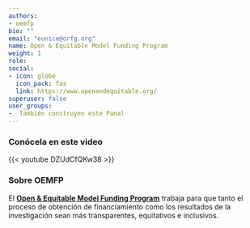 ```yaml
---
authors:
- oemfp
bio: ""
email: "eunice@orfg.org"
name: Open & Equitable Model Funding Program
weight: 1
role: 
social:
- icon: globe
  icon_pack: fas
  link: https://www.openandequitable.org/
superuser: false
user_groups:
-  También construyen este Panal
---
```


### Conócela en este video

{{< youtube DZUdCfQKw38 >}} 

### Sobre OEMFP

El **[Open & Equitable Model Funding Program](https://www.openandequitable.org/)** trabaja para que tanto el proceso de obtención de financiamiento como los resultados de la investigación sean más transparentes, equitativos e inclusivos. 


